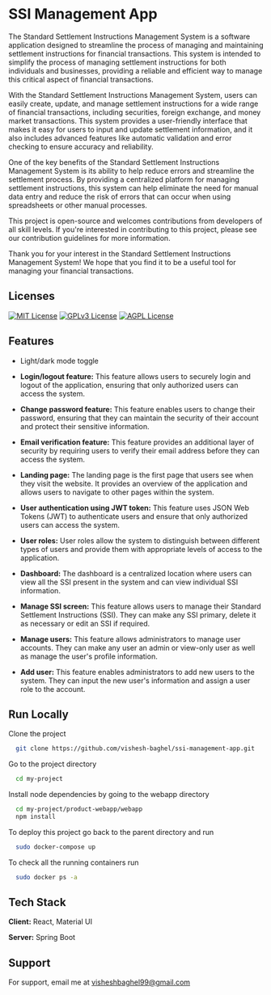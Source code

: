 
# SSI Management App

The Standard Settlement Instructions Management System is a software application designed to streamline the process of managing and maintaining settlement instructions for financial transactions. This system is intended to simplify the process of managing settlement instructions for both individuals and businesses, providing a reliable and efficient way to manage this critical aspect of financial transactions.

With the Standard Settlement Instructions Management System, users can easily create, update, and manage settlement instructions for a wide range of financial transactions, including securities, foreign exchange, and money market transactions. This system provides a user-friendly interface that makes it easy for users to input and update settlement information, and it also includes advanced features like automatic validation and error checking to ensure accuracy and reliability.

One of the key benefits of the Standard Settlement Instructions Management System is its ability to help reduce errors and streamline the settlement process. By providing a centralized platform for managing settlement instructions, this system can help eliminate the need for manual data entry and reduce the risk of errors that can occur when using spreadsheets or other manual processes.

This project is open-source and welcomes contributions from developers of all skill levels. If you're interested in contributing to this project, please see our contribution guidelines for more information.

Thank you for your interest in the Standard Settlement Instructions Management System! We hope that you find it to be a useful tool for managing your financial transactions.


## Licenses


[![MIT License](https://img.shields.io/badge/License-MIT-green.svg)](https://choosealicense.com/licenses/mit/)
[![GPLv3 License](https://img.shields.io/badge/License-GPL%20v3-yellow.svg)](https://opensource.org/licenses/)
[![AGPL License](https://img.shields.io/badge/license-AGPL-blue.svg)](http://www.gnu.org/licenses/agpl-3.0)


## Features

- Light/dark mode toggle

- **Login/logout feature:** This feature allows users to securely login and logout of the application, ensuring that only authorized users can access the system.

- **Change password feature:** This feature enables users to change their password, ensuring that they can maintain the security of their account and protect their sensitive information.

- **Email verification feature:** This feature provides an additional layer of security by requiring users to verify their email address before they can access the system.

- **Landing page:** The landing page is the first page that users see when they visit the website. It provides an overview of the application and allows users to navigate to other pages within the system.

- **User authentication using JWT token:** This feature uses JSON Web Tokens (JWT) to authenticate users and ensure that only authorized users can access the system.

- **User roles:** User roles allow the system to distinguish between different types of users and provide them with appropriate levels of access to the application.

- **Dashboard:** The dashboard is a centralized location where users can view all the SSI present in the system and can view individual SSI information.

- **Manage SSI screen:** This feature allows users to manage their Standard Settlement Instructions (SSI). They can make any SSI primary, delete it as necessary or edit an SSI if required.

- **Manage users:** This feature allows administrators to manage user accounts. They can make any user an admin or view-only user as well as manage the user's profile information.

- **Add user:** This feature enables administrators to add new users to the system. They can input the new user's information and assign a user role to the account.
## Run Locally

Clone the project

```bash
  git clone https://github.com/vishesh-baghel/ssi-management-app.git
```

Go to the project directory

```bash
  cd my-project
```

Install node dependencies by going to the webapp directory

```bash
  cd my-project/product-webapp/webapp
  npm install
```
To deploy this project go back to the parent directory and run 

```bash
  sudo docker-compose up
```

To check all the running containers run

```bash
  sudo docker ps -a
```


## Tech Stack

**Client:** React, Material UI

**Server:** Spring Boot


## Support

For support, email me at visheshbaghel99@gmail.com

